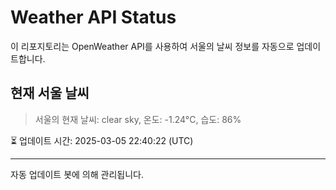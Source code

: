 
# Weather API Status

이 리포지토리는 OpenWeather API를 사용하여 서울의 날씨 정보를 자동으로 업데이트합니다.

## 현재 서울 날씨
> 서울의 현재 날씨: clear sky, 온도: -1.24°C, 습도: 86%

⏳ 업데이트 시간: 2025-03-05 22:40:22 (UTC)

---
자동 업데이트 봇에 의해 관리됩니다.
